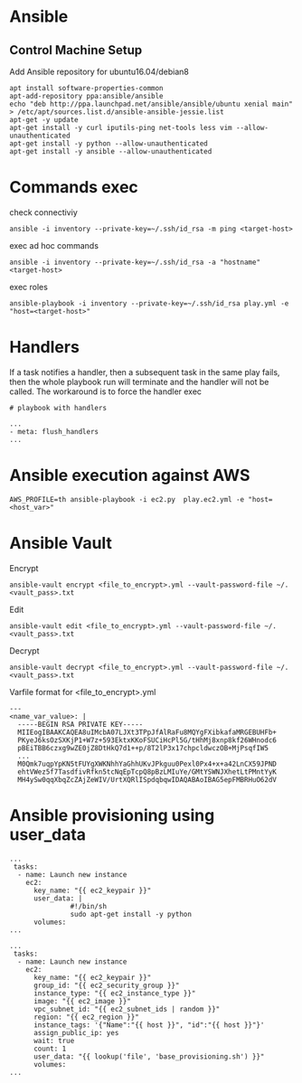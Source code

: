 # Ansible

## Control Machine Setup

Add Ansible repository for ubuntu16.04/debian8

```
apt install software-properties-common
apt-add-repository ppa:ansible/ansible
echo "deb http://ppa.launchpad.net/ansible/ansible/ubuntu xenial main" > /etc/apt/sources.list.d/ansible-ansible-jessie.list
apt-get -y update
apt-get install -y curl iputils-ping net-tools less vim --allow-unauthenticated
apt-get install -y python --allow-unauthenticated
apt-get install -y ansible --allow-unauthenticated
```

# Commands exec

check connectiviy

```
ansible -i inventory --private-key=~/.ssh/id_rsa -m ping <target-host>
```

exec ad hoc commands

```
ansible -i inventory --private-key=~/.ssh/id_rsa -a "hostname" <target-host>
```

exec roles

```
ansible-playbook -i inventory --private-key=~/.ssh/id_rsa play.yml -e "host=<target-host>"
```

# Handlers

If a task notifies a handler, then a subsequent task in the same play fails, then the whole playbook run will terminate and the handler will not be called. The workaround is to force the handler exec

```
# playbook with handlers

...
- meta: flush_handlers
...
```

# Ansible execution against AWS

```
AWS_PROFILE=th ansible-playbook -i ec2.py  play.ec2.yml -e "host=<host_var>"
```

# Ansible Vault

Encrypt

```
ansible-vault encrypt <file_to_encrypt>.yml --vault-password-file ~/.<vault_pass>.txt
```

Edit

```
ansible-vault edit <file_to_encrypt>.yml --vault-password-file ~/.<vault_pass>.txt
```

Decrypt

```
ansible-vault decrypt <file_to_encrypt>.yml --vault-password-file ~/.<vault_pass>.txt
```

Varfile format for <file_to_encrypt>.yml

```
---
<name_var_value>: |
  -----BEGIN RSA PRIVATE KEY-----
  MIIEogIBAAKCAQEA8uIMcbA07LJXt3TPpJfAlRaFu8MQYgFXibkafaMRGEBUHFb+
  PKyeJ6ksOzSXKjP1+W7z+593EktxKKoFSUCiHcPl5G/tHhMj8xnp8kf26WHnodc6
  pBEiTBB6czxg9wZE0jZ8DtHkQ7d1++p/8T2lP3x17chpcldwczOB+MjPsqfIW5
  ...
  M0Qmk7uqpYpKN5tFUYgXWKNhhYaGhhUKvJPkguu0Pexl0Px4+x+a42LnCX59JPND
  ehtVWez5f7TasdfivRfkn5tcNqEpTcpQ8pBzLMIuYe/GMtYSWNJXhetLtPMntYyK
  MH4ySw0qqXbqZcZAjZeWIV/UrtXQRlISpdqbqwIDAQABAoIBAG5epFMBRHuO62dV
```

# Ansible provisioning using user_data

```
...
 tasks:
  - name: Launch new instance
    ec2:
      key_name: "{{ ec2_keypair }}"
      user_data: |
               #!/bin/sh
               sudo apt-get install -y python
      volumes:
...
```

```
...
 tasks:
  - name: Launch new instance
    ec2:
      key_name: "{{ ec2_keypair }}"
      group_id: "{{ ec2_security_group }}"
      instance_type: "{{ ec2_instance_type }}"
      image: "{{ ec2_image }}"
      vpc_subnet_id: "{{ ec2_subnet_ids | random }}"
      region: "{{ ec2_region }}"
      instance_tags: '{"Name":"{{ host }}", "id":"{{ host }}"}'
      assign_public_ip: yes
      wait: true
      count: 1
      user_data: "{{ lookup('file', 'base_provisioning.sh') }}"
      volumes:
...
```
